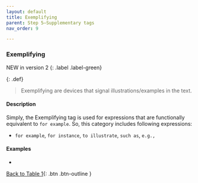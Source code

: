 ```yaml
---
layout: default
title: Exemplifying
parent: Step 5–Supplementary tags
nav_order: 9

---
```


### Exemplifying


NEW in version 2
{: .label .label-green}

{: .def}
> Exemplifying are devices that signal illustrations/examples in the text.

#### Description

Simply, the Exemplifying tag is used for expressions that are functionally equivalent to `for example`. So, this category includes following expressions:

- `for example`, `for instance`, `to illustrate`, `such as`, `e.g.,`

#### Examples


- 





[Back to Table 1](index.md#table-1-categories-of-engagement-moves){: .btn .btn-outline }